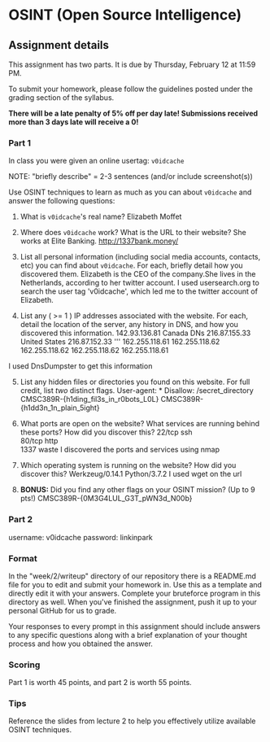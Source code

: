 OSINT (Open Source Intelligence)
======

## Assignment details

This assignment has two parts. It is due by Thursday, February 12 at 11:59 PM.

To submit your homework, please follow the guidelines posted under the grading section of the syllabus.

**There will be a late penalty of 5% off per day late! Submissions received more than 3 days late will receive a 0!**

### Part 1

In class you were given an online usertag: `v0idcache`

NOTE: "briefly describe" = 2-3 sentences (and/or include screenshot(s))

Use OSINT techniques to learn as much as you can about `v0idcache` and answer the following questions:

1. What is `v0idcache`'s real name? Elizabeth Moffet

2. Where does `v0idcache` work? What is the URL to their website? She works at Elite Banking. http://1337bank.money/

3. List all personal information (including social media accounts, contacts, etc) you can find about `v0idcache`. For each, briefly detail how you discovered them.
Elizabeth is the CEO of the company.She lives in the Netherlands, according to her twitter account. I used usersearch.org to search the user tag 'v0idcache', which led me to the twitter account of Elizabeth.

4. List any ( >= 1 ) IP addresses associated with the website. For each, detail the location of the server, any history in DNS, and how you discovered this information.
142.93.136.81 Canada
DNs 216.87.155.33 United States
216.87.152.33  '''
162.255.118.61
162.255.118.62
162.255.118.62
162.255.118.62
162.255.118.61

I used DnsDumpster to get this information

5. List any hidden files or directories you found on this website. For full credit, list *two* distinct flags.
User-agent: *
Disallow: /secret_directory
 CMSC389R-{h1ding_fil3s_in_r0bots_L0L}
 CMSC389R-{h1dd3n_1n_plain_5ight}
6. What ports are open on the website? What services are running behind these ports? How did you discover this?
22/tcp  ssh       
80/tcp  http  
1337    waste
I discovered the ports and services using nmap
7. Which operating system is running on the website? How did you discover this?
Werkzeug/0.14.1 Python/3.7.2
I used wget on the url 

8. **BONUS:** Did you find any other flags on your OSINT mission? (Up to 9 pts!)
 CMSC389R-{0M3G4LUL_G3T_pWN3d_N00b}
### Part 2
username: v0idcache
password: linkinpark

### Format
In the "week/2/writeup" directory of our repository there is a README.md file for you to edit and submit your homework in. Use this as a template and directly edit it with your answers. Complete your bruteforce program in this directory as well. When you've finished the assignment, push it up to your personal GitHub for us to grade.

Your responses to every prompt in this assignment should include answers to any specific questions along with a brief explanation of your thought process and how you obtained the answer.

### Scoring

Part 1 is worth 45 points, and part 2 is worth 55 points.

### Tips

Reference the slides from lecture 2 to help you effectively utilize available OSINT techniques.
